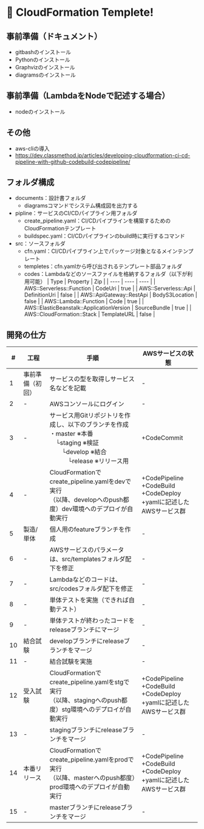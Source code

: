 # 🚀 CloudFormation Templete!
## 事前準備（ドキュメント）
- gitbashのインストール
- Pythonのインストール
- Graphvizのインストール
- diagramsのインストール

## 事前準備（LambdaをNodeで記述する場合）
- nodeのインストール

## その他
- aws-cliの導入
- https://dev.classmethod.jp/articles/developing-cloudformation-ci-cd-pipeline-with-github-codebuild-codepipeline/

## フォルダ構成
- documents：設計書フォルダ
  - diagramsコマンドでシステム構成図を出力する
- pipline：サービスのCI/CDパイプライン用フォルダ
  - create_pipeline.yaml：CI/CDパイプラインを構築するためのCloudFormationテンプレート
  - buildspec.yaml：CI/CDパイプラインのbuild時に実行するコマンド
- src：ソースフォルダ
  - cfn.yaml：CI/CDパイプライン上でパッケージ対象となるメインテンプレート
  - templetes：cfn.yamlから呼び出されるテンプレート部品フォルダ
  - codes：Lambdaなどのソースファイルを格納するフォルダ（以下が利用可能）
 |  Type  |  Property  |  Zip  |
 | ----   | ----       | ----  |
 |  AWS::Serverless::Function  |  CodeUri  |  true  |
 |  AWS::Serverless::Api | DefinitionUri  |  false  |
 |  AWS::ApiGateway::RestApi | BodyS3Location | false |
 |  AWS::Lambda::Function | Code | true |
 |  AWS::ElasticBeanstalk::ApplicationVersion | SourceBundle | true |
 |  AWS::CloudFormation::Stack | TemplateURL | false |

## 開発の仕方
| #  | 工程 | 手順 | AWSサービスの状態 |
| -  | - | -   | - |
| 1  | 事前準備（初回） | サービスの型を取得しサービス名などを記載 | - |
| 2  | - | AWSコンソールにログイン | - |
| 3  | - | サービス用Gitリポジトリを作成し、以下のブランチを作成<br>・master ※本番<br>　└staging ※検証<br>　　└develop ※結合<br>　　　└release ※リリース用 | +CodeCommit |
| 4  | - | CloudFormationでcreate_pipeline.yamlをdevで実行<br>（以降、developへのpush都度）dev環境へのデプロイが自動実行 | +CodePipeline<br>+CodeBuild<br>+CodeDeploy<br>+yamlに記述したAWSサービス群 |
| 5  | 製造/単体 | 個人用のfeatureブランチを作成 | - |
| 6  | - | AWSサービスのパラメータは、src/templatesフォルダ配下を修正 | - |
| 7  | - | Lambdaなどのコードは、src/codesフォルダ配下を修正 | - |
| 8  | - | 単体テストを実施（できれば自動テスト） | - |
| 9  | - | 単体テストが終わったコードをreleaseブランチにマージ | - |
| 10 | 結合試験 | developブランチにreleaseブランチをマージ | - |
| 11 | - | 結合試験を実施 | - |
| 12 | 受入試験 | CloudFormationでcreate_pipeline.yamlをstgで実行<br>（以降、stagingへのpush都度）stg環境へのデプロイが自動実行 | +CodePipeline<br>+CodeBuild<br>+CodeDeploy<br>+yamlに記述したAWSサービス群 |
| 13 | - | stagingブランチにreleaseブランチをマージ | - |
| 14 | 本番リリース | CloudFormationでcreate_pipeline.yamlをprodで実行<br>（以降、masterへのpush都度）prod環境へのデプロイが自動実行 | +CodePipeline<br>+CodeBuild<br>+CodeDeploy<br>+yamlに記述したAWSサービス群 |
| 15 | - | masterブランチにreleaseブランチをマージ | - |
